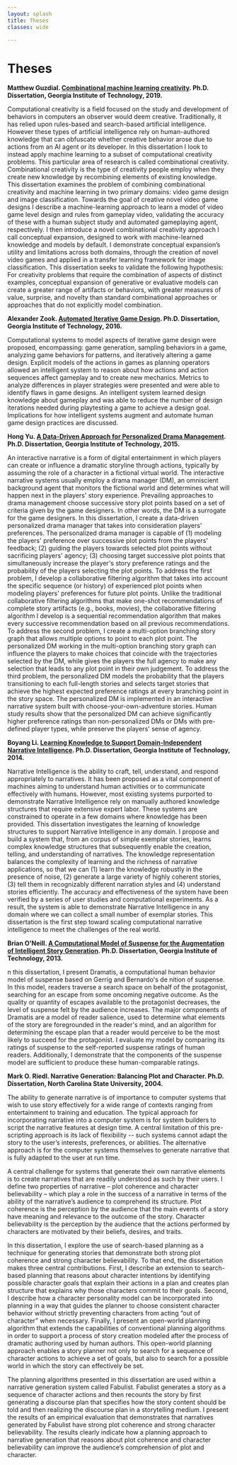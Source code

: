 ```yaml
---
layout: splash
title: Theses
classes: wide

---
```


# Theses

**Matthew Guzdial. [Combinational machine learning creativity](https://smartech.gatech.edu/handle/1853/61790). Ph.D. Dissertation, Georgia Institute of Technology, 2019.**

Computational creativity is a field focused on the study and development of behaviors in computers an observer would deem creative. Traditionally, it has relied upon rules-based and search-based artificial intelligence. However these types of artificial intelligence rely on human-authored knowledge that can obfuscate whether creative behavior arose due to actions from an AI agent or its developer. In this dissertation I look to instead apply machine learning to a subset of computational creativity problems. This particular area of research is called combinational creativity. Combinational creativity is the type of creativity people employ when they create new knowledge by recombining elements of existing knowledge. This dissertation examines the problem of combining combinational creativity and machine learning in two primary domains: video game design and image classification. Towards the goal of creative novel video game designs I describe a machine-learning approach to learn a model of video game level design and rules from gameplay video, validating the accuracy of these with a human subject study and automated gameplaying agent, respectively. I then introduce a novel combinational creativity approach I call conceptual expansion, designed to work with machine-learned knowledge and models by default. I demonstrate conceptual expansion’s utility and limitations across both domains, through the creation of novel video games and applied in a transfer learning framework for image classification. This dissertation seeks to validate the following hypothesis: For creativity problems that require the combination of aspects of distinct examples, conceptual expansion of generative or evaluative models can create a greater range of artifacts or behaviors, with greater measures of value, surprise, and novelty than standard combinational approaches or approaches that do not explicitly model combination.

**Alexander Zook. [Automated Iterative Game Design](https://smartech.gatech.edu/handle/1853/56346). Ph.D. Dissertation, Georgia Institute of Technology, 2016.**

Computational systems to model aspects of iterative game design were proposed, encompassing: game generation, sampling behaviors in a game, analyzing game behaviors for patterns, and iteratively altering a game design. Explicit models of the actions in games as planning operators allowed an intelligent system to reason about how actions and action sequences affect gameplay and to create new mechanics. Metrics to analyze differences in player strategies were presented and were able to identify flaws in game designs. An intelligent system learned design knowledge about gameplay and was able to reduce the number of design iterations needed during playtesting a game to achieve a design goal. Implications for how intelligent systems augment and automate human game design practices are discussed.

**Hong Yu. [A Data-Driven Approach for Personalized Drama Management](https://smartech.gatech.edu/handle/1853/53851). Ph.D. Dissertation, Georgia Institute of Technology, 2015.**

An interactive narrative is a form of digital entertainment in which players can create or influence a dramatic storyline through actions, typically by assuming the role of a character in a fictional virtual world. The interactive narrative systems usually employ a drama manager (DM), an omniscient background agent that monitors the fictional world and determines what will happen next in the players' story experience. Prevailing approaches to drama management choose successive story plot points based on a set of criteria given by the game designers. In other words, the DM is a surrogate for the game designers. In this dissertation, I create a data-driven personalized drama manager that takes into consideration players' preferences. The personalized drama manager is capable of (1) modeling the players' preference over successive plot points from the players' feedback; (2) guiding the players towards selected plot points without sacrificing players' agency; (3) choosing target successive plot points that simultaneously increase the player's story preference ratings and the probability of the players selecting the plot points. To address the first problem, I develop a collaborative filtering algorithm that takes into account the specific sequence (or history) of experienced plot points when modeling players' preferences for future plot points. Unlike the traditional collaborative filtering algorithms that make one-shot recommendations of complete story artifacts (e.g., books, movies), the collaborative filtering algorithm I develop is a sequential recommendation algorithm that makes every successive recommendation based on all previous recommendations. To address the second problem, I create a multi-option branching story graph that allows multiple options to point to each plot point. The personalized DM working in the multi-option branching story graph can influence the players to make choices that coincide with the trajectories selected by the DM, while gives the players the full agency to make any selection that leads to any plot point in their own judgement. To address the third problem, the personalized DM models the probability that the players transitioning to each full-length stories and selects target stories that achieve the highest expected preference ratings at every branching point in the story space. The personalized DM is implemented in an interactive narrative system built with choose-your-own-adventure stories. Human study results show that the personalized DM can achieve significantly higher preference ratings than non-personalized DMs or DMs with pre-defined player types, while preserve the players' sense of agency.

**Boyang Li. [Learning Knowledge to Support Domain-Independent Narrative Intelligence](https://smartech.gatech.edu/handle/1853/53376). Ph.D. Dissertation, Georgia Institute of Technology, 2014.**

Narrative Intelligence is the ability to craft, tell, understand, and respond appropriately to narratives. It has been proposed as a vital component of machines aiming to understand human activities or to communicate effectively with humans. However, most existing systems purported to demonstrate Narrative Intelligence rely on manually authored knowledge structures that require extensive expert labor. These systems are constrained to operate in a few domains where knowledge has been provided. This dissertation investigates the learning of knowledge structures to support Narrative Intelligence in any domain. I propose and build a system that, from an corpus of simple exemplar stories, learns complex knowledge structures that subsequently enable the creation, telling, and understanding of narratives. The knowledge representation balances the complexity of learning and the richness of narrative applications, so that we can (1) learn the knowledge robustly in the presence of noise, (2) generate a large variety of highly coherent stories, (3) tell them in recognizably different narration styles and (4) understand stories efficiently. The accuracy and effectiveness of the system have been verified by a series of user studies and computational experiments. As a result, the system is able to demonstrate Narrative Intelligence in any domain where we can collect a small number of exemplar stories. This dissertation is the first step toward scaling computational narrative intelligence to meet the challenges of the real world.

**Brian O'Neill. [A Computational Model of Suspense for the Augmentation of Intelligent Story Generation](https://smartech.gatech.edu/handle/1853/50416). Ph.D. Dissertation, Georgia Institute of Technology, 2013.**

n this dissertation, I present Dramatis, a computational human behavior model of suspense based on Gerrig and Bernardo's de nition of suspense. In this model, readers traverse a search space on behalf of the protagonist, searching for an escape from some oncoming negative outcome. As the quality or quantity of escapes available to the protagonist decreases, the level of suspense felt by the audience increases. The major components of Dramatis are a model of reader salience, used to determine what elements of the story are foregrounded in the reader's mind, and an algorithm for determining the escape plan that a reader would perceive to be the most likely to succeed for the protagonist. I evaluate my model by comparing its ratings of suspense to the self-reported suspense ratings of human readers. Additionally, I demonstrate that the components of the suspense model are sufficient to produce these human-comparable ratings.

**Mark O. Riedl. Narrative Generation: Balancing Plot and Character. Ph.D. Dissertation, North Carolina State University, 2004.**

The ability to generate narrative is of importance to computer systems that wish to use story effectively for a wide range of contexts ranging from entertainment to training and education. The typical approach for incorporating narrative into a computer system is for system builders to script the narrative features at design time. A central limitation of this pre- scripting approach is its lack of flexibility -- such systems cannot adapt the story to the user’s interests, preferences, or abilities. The alternative approach is for the computer systems themselves to generate narrative that is fully adapted to the user at run time.

A central challenge for systems that generate their own narrative elements is to create narratives that are readily understood as such by their users. I define two properties of narrative – plot coherence and character believability – which play a role in the success of a narrative in terms of the ability of the narrative’s audience to comprehend its structure. Plot coherence is the perception by the audience that the main events of a story have meaning and relevance to the outcome of the story. Character believability is the perception by the audience that the actions performed by characters are motivated by their beliefs, desires, and traits.

In this dissertation, I explore the use of search-based planning as a technique for generating stories that demonstrate both strong plot coherence and strong character believability. To that end, the dissertation makes three central contributions. First, I describe an extension to search-based planning that reasons about character intentions by identifying possible character goals that explain their actions in a plan and creates plan structure that explains why those characters commit to their goals. Second, I describe how a character personality model can be incorporated into planning in a way that guides the planner to choose consistent character behavior without strictly preventing characters from acting “out of character” when necessary. Finally, I present an open-world planning algorithm that extends the capabilities of conventional planning algorithms in order to support a process of story creation modeled after the process of dramatic authoring used by human authors. This open-world planning approach enables a story planner not only to search for a sequence of character actions to achieve a set of goals, but also to search for a possible world in which the story can effectively be set.

The planning algorithms presented in this dissertation are used within a narrative generation system called Fabulist. Fabulist generates a story as a sequence of character actions and then recounts the story by first generating a discourse plan that specifies how the story content should be told and then realizing the discourse plan in a storytelling medium. I present the results of an empirical evaluation that demonstrates that narratives generated by Fabulist have strong plot coherence and strong character believability. The results clearly indicate how a planning approach to narrative generation that reasons about plot coherence and character believability can improve the audience’s comprehension of plot and character. 


